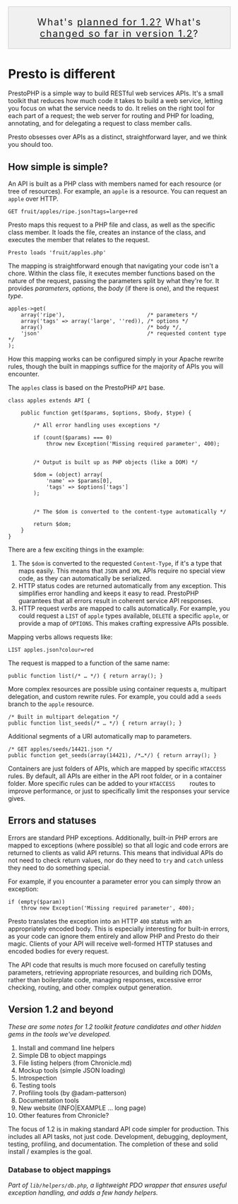 <aside style="border: 1px solid rgba(0,0,0,.15); padding: 1em .5em; background-color: rgba(0,0,0,.05); text-align: center; font-size: 16pt; letter-spacing: 2px; margin-top: 2em;">
What's <a href="#1-2">planned for 1.2?</a> What's <a href="https://github.com/robotpony/Presto/pulls?direction=desc&page=1&sort=created&state=closed">changed so far in version 1.2</a>? 
</aside>

# Presto is different

PrestoPHP is a simple way to build RESTful web services APIs. It's a small toolkit that reduces how much code it takes to build a web service, letting you focus on what the service needs to do. It relies on the right tool for each part of a request; the web server for routing and PHP for loading, annotating, and for delegating a request to class member calls.

Presto obsesses over APIs as a distinct, straightforward layer, and we think you should too.

## How simple is simple?

An API is built as a PHP class with members named for each resource (or tree of resources). For example, an `apple` is a resource. You can request an `apple` over HTTP.

	GET fruit/apples/ripe.json?tags=large+red

Presto maps this request to a PHP file and class, as well as the specific class member. It loads the file, creates an instance of the class, and executes the member that relates to the request.

    Presto loads 'fruit/apples.php'

The mapping is straightforward enough that navigating your code isn't a chore. Within the class file, it executes member functions based on the nature of the request, passing the parameters split by what they're for. It provides *parameters*, *options*, the *body* (if there is one), and the request *type*.

	apples->get(
		array('ripe'),							/* parameters */
		array('tags' => array('large', ''red)), /* options */
 		array()									/* body */,
		'json'									/* requested content type */
	);

How this mapping works can be configured simply in your Apache rewrite rules, though the built in mappings suffice for the majority of APIs you will encounter.

The `apples` class is based on the PrestoPHP `API` base.

	
	class apples extends API {
	
		public function get($params, $options, $body, $type) {
			
			/* All error handling uses exceptions */

			if (count($params) === 0)
				throw new Exception('Missing required parameter', 400);
			
			
			/* Output is built up as PHP objects (like a DOM) */

			$dom = (object) array(
				'name' => $params[0],
				'tags' => $options['tags']
			);

			
			/* The $dom is converted to the content-type automatically */
		
			return $dom;
		}
	}

There are a few exciting things in the example:

1.  The `$dom` is converted to the requested `Content-Type`, if it's a type that maps easily. This means that `JSON` and `XML` APIs require no special view code, as they can automatically be serialized.
2. HTTP status codes are returned automatically from any exception. This simplifies error handling and keeps it easy to read. PrestoPHP guarantees that all errors result in coherent service API responses.
3. HTTP request *verbs* are mapped to calls automatically. For example, you could request a `LIST` of `apple` types available, `DELETE` a specific `apple`, or provide a map of `OPTIONS`. This makes crafting expressive APIs possible.

Mapping verbs allows requests like:

	LIST apples.json?colour=red

The request is mapped to a function of the same name:

	public function list(/* … */) { return array(); }

More complex resources are possible using container requests a, multipart delegation, and custom rewrite rules. For example, you could add a `seeds` branch to the `apple` resource.

	/* Built in multipart delegation */
	public function list_seeds(/* … */) { return array(); }

Additional segments of a URI automatically map to parameters.

	/* GET apples/seeds/14421.json */
	public function get_seeds(array(14421), /*…*/) { return array(); }

Containers are just folders of APIs, which are mapped by specific `HTACCESS` rules. By default, all APIs are either in the API root folder, or in a container folder. More specific rules can be added to your `HTACCESS	` routes to improve performance, or just to specifically limit the responses your service gives.


## Errors and statuses

Errors are standard PHP exceptions. Additionally, built-in PHP errors are mapped to exceptions (where possible) so that all logic and code errors are returned to clients as valid API returns. This means that individual APIs do not need to check return values, nor do they need to `try` and `catch` unless they need to do something special.

For example, if you encounter a parameter error you can simply throw an exception:

	if (empty($param))
		throw new Exception('Missing required parameter', 400);
		
Presto translates the exception into an HTTP `400` status with an appropriately encoded body. This is especially interesting for built-in errors, as your code can ignore them entirely and allow PHP and Presto do their magic. Clients of your API will receive well-formed HTTP statuses and encoded bodies for every request.

The API code that results is much more focused on carefully testing parameters, retrieving appropriate resources, and building rich DOMs, rather than boilerplate code, managing responses, excessive error checking, routing, and other complex output generation.

## <a id="1-2"></a> Version 1.2 and beyond

*These are some notes for 1.2 toolkit feature candidates and other hidden gems in the tools we've developed.*

1. Install and command line helpers
2. Simple DB to object mappings
3. File listing helpers (from Chronicle.md)
4. Mockup tools (simple JSON loading)
5. Introspection
6. Testing tools
7. Profiling tools (by @adam-patterson)
8. Documentation tools
9. New website (INFO|EXAMPLE … long page)
10. Other features from Chronicle?

The focus of 1.2 is in making standard API code simpler for production. This includes all API tasks, not just code. Development, debugging, deployment, testing, profiling, and documentation. The completion of these and solid install / examples is the goal.

### Database to object mappings

*Part of `lib/helpers/db.php`, a lightweight PDO wrapper that ensures useful exception handling, and adds a few handy helpers.*